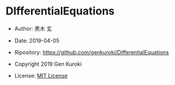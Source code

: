 # DIfferentialEquations

* Author: 黒木 玄
* Date: 2019-04-05
* Ripository: https://github.com/genkuroki/DifferentialEquations

* Copyright 2019 Gen Kuroki
* License: [MIT License](https://opensource.org/licenses/MIT)
